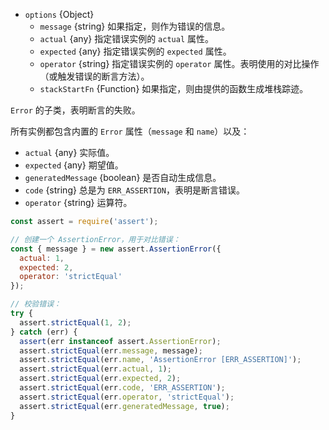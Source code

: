 <!-- YAML
added: v0.1.21
-->
* `options` {Object}
  * `message` {string} 如果指定，则作为错误的信息。
  * `actual` {any} 指定错误实例的 `actual` 属性。
  * `expected` {any} 指定错误实例的 `expected` 属性。
  * `operator` {string} 指定错误实例的 `operator` 属性。表明使用的对比操作（或触发错误的断言方法）。
  * `stackStartFn` {Function} 如果指定，则由提供的函数生成堆栈踪迹。

`Error` 的子类，表明断言的失败。

所有实例都包含内置的 `Error` 属性（`message` 和 `name`）以及：

* `actual` {any} 实际值。
* `expected` {any} 期望值。
* `generatedMessage` {boolean} 是否自动生成信息。
* `code` {string} 总是为 `ERR_ASSERTION`，表明是断言错误。
* `operator` {string} 运算符。

```js
const assert = require('assert');

// 创建一个 AssertionError，用于对比错误：
const { message } = new assert.AssertionError({
  actual: 1,
  expected: 2,
  operator: 'strictEqual'
});

// 校验错误：
try {
  assert.strictEqual(1, 2);
} catch (err) {
  assert(err instanceof assert.AssertionError);
  assert.strictEqual(err.message, message);
  assert.strictEqual(err.name, 'AssertionError [ERR_ASSERTION]');
  assert.strictEqual(err.actual, 1);
  assert.strictEqual(err.expected, 2);
  assert.strictEqual(err.code, 'ERR_ASSERTION');
  assert.strictEqual(err.operator, 'strictEqual');
  assert.strictEqual(err.generatedMessage, true);
}
```

